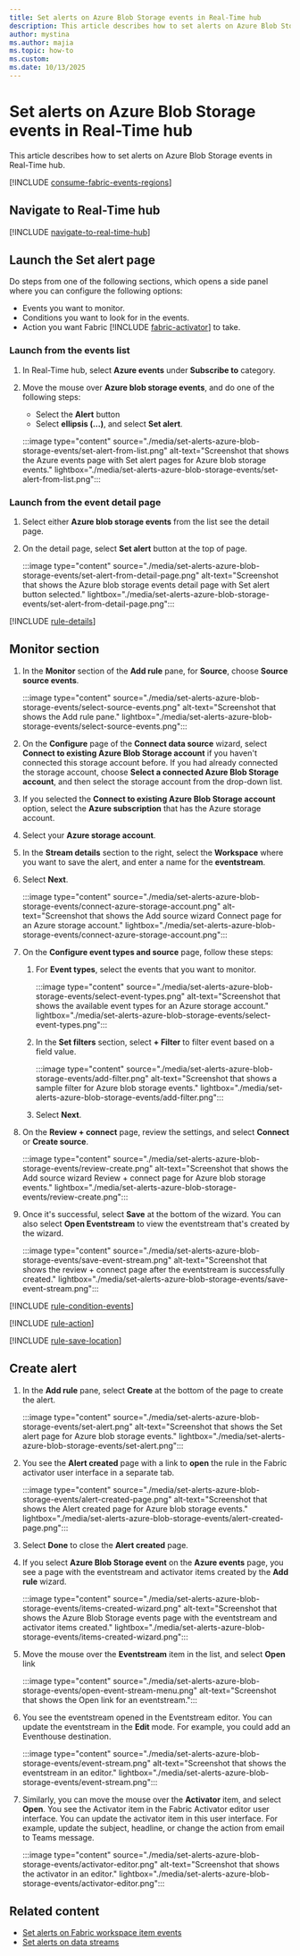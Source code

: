 ```yaml
---
title: Set alerts on Azure Blob Storage events in Real-Time hub
description: This article describes how to set alerts on Azure Blob Storage events in Real-Time hub.
author: mystina
ms.author: majia
ms.topic: how-to
ms.custom:
ms.date: 10/13/2025
---
```


# Set alerts on Azure Blob Storage events in Real-Time hub

This article describes how to set alerts on Azure Blob Storage events in Real-Time hub.

[!INCLUDE [consume-fabric-events-regions](./includes/consume-fabric-events-regions.md)]

## Navigate to Real-Time hub

[!INCLUDE [navigate-to-real-time-hub](./includes/navigate-to-real-time-hub.md)]

## Launch the Set alert page

Do steps from one of the following sections, which opens a side panel where you can configure the following options:

- Events you want to monitor.
- Conditions you want to look for in the events.
- Action you want Fabric [!INCLUDE [fabric-activator](../real-time-intelligence/includes/fabric-activator.md)] to take.

### Launch from the events list

1. In Real-Time hub, select **Azure events** under **Subscribe to** category.
1. Move the mouse over **Azure blob storage events**, and do one of the following steps:
    - Select the **Alert** button
    - Select **ellipsis (...)**, and select **Set alert**.
    
    :::image type="content" source="./media/set-alerts-azure-blob-storage-events/set-alert-from-list.png" alt-text="Screenshot that shows the Azure events page with Set alert pages for Azure blob storage events." lightbox="./media/set-alerts-azure-blob-storage-events/set-alert-from-list.png":::

### Launch from the event detail page

1. Select either **Azure blob storage events** from the list see the detail page.
1. On the detail page, select **Set alert** button at the top of page.

    :::image type="content" source="./media/set-alerts-azure-blob-storage-events/set-alert-from-detail-page.png" alt-text="Screenshot that shows the Azure blob storage events detail page with Set alert button selected." lightbox="./media/set-alerts-azure-blob-storage-events/set-alert-from-detail-page.png":::


[!INCLUDE [rule-details](./includes/rule-details.md)]

## Monitor section

1. In the **Monitor** section of the **Add rule** pane, for **Source**, choose **Source source events**.

    :::image type="content" source="./media/set-alerts-azure-blob-storage-events/select-source-events.png" alt-text="Screenshot that shows the Add rule pane." lightbox="./media/set-alerts-azure-blob-storage-events/select-source-events.png":::        
1. On the **Configure** page of the **Connect data source** wizard, select **Connect to existing Azure Blob Storage account** if you haven't connected this storage account before. If you had already connected the storage account, choose **Select a connected Azure Blob Storage account**, and then select the storage account from the drop-down list. 
1. If you selected the **Connect to existing Azure Blob Storage account** option, select the **Azure subscription** that has the Azure storage account.
1. Select your **Azure storage account**.
1. In the **Stream details** section to the right, select the **Workspace** where you want to save the alert, and enter a name for the **eventstream**.
1. Select **Next**.
        
    :::image type="content" source="./media/set-alerts-azure-blob-storage-events/connect-azure-storage-account.png" alt-text="Screenshot that shows the Add source wizard Connect page for an Azure storage account." lightbox="./media/set-alerts-azure-blob-storage-events/connect-azure-storage-account.png"::: 
1. On the **Configure event types and source** page, follow these steps: 
    1. For **Event types**, select the events that you want to monitor.

        :::image type="content" source="./media/set-alerts-azure-blob-storage-events/select-event-types.png" alt-text="Screenshot that shows the available event types for an Azure storage account." lightbox="./media/set-alerts-azure-blob-storage-events/select-event-types.png":::        
    1. In the **Set filters** section, select **+ Filter** to filter event based on a field value.
    
        :::image type="content" source="./media/set-alerts-azure-blob-storage-events/add-filter.png" alt-text="Screenshot that shows a sample filter for Azure blob storage events." lightbox="./media/set-alerts-azure-blob-storage-events/add-filter.png":::        
    1. Select **Next**.
1. On the **Review + connect** page, review the settings, and select **Connect** or **Create source**.
    
    :::image type="content" source="./media/set-alerts-azure-blob-storage-events/review-create.png" alt-text="Screenshot that shows the Add source wizard Review + connect page for Azure blob storage events." lightbox="./media/set-alerts-azure-blob-storage-events/review-create.png":::                
1. Once it's successful, select **Save** at the bottom of the wizard. You can also select **Open Eventstream** to view the eventstream that's created by the wizard. 

    :::image type="content" source="./media/set-alerts-azure-blob-storage-events/save-event-stream.png" alt-text="Screenshot that shows the review + connect page after the eventstream is successfully created." lightbox="./media/set-alerts-azure-blob-storage-events/save-event-stream.png":::                    


[!INCLUDE [rule-condition-events](./includes/rule-condition-events.md)]

[!INCLUDE [rule-action](./includes/rule-action.md)]

[!INCLUDE [rule-save-location](./includes/rule-save-location.md)]

## Create alert

1. In the **Add rule** pane, select **Create** at the bottom of the page to create the alert.

    :::image type="content" source="./media/set-alerts-azure-blob-storage-events/set-alert.png" alt-text="Screenshot that shows the Set alert page for Azure blob storage events." lightbox="./media/set-alerts-azure-blob-storage-events/set-alert.png":::                
1. You see the **Alert created** page with a link to **open** the rule in the Fabric activator user interface in a separate tab. 

    :::image type="content" source="./media/set-alerts-azure-blob-storage-events/alert-created-page.png" alt-text="Screenshot that shows the Alert created page for Azure blob storage events." lightbox="./media/set-alerts-azure-blob-storage-events/alert-created-page.png":::          
1. Select **Done** to close the **Alert created** page. 
1. If you select **Azure Blob Storage event** on the **Azure events** page, you see a page with the eventstream and activator items created by the **Add rule** wizard. 

    :::image type="content" source="./media/set-alerts-azure-blob-storage-events/items-created-wizard.png" alt-text="Screenshot that shows the Azure Blob Storage events page with the eventstream and activator items created." lightbox="./media/set-alerts-azure-blob-storage-events/items-created-wizard.png":::      
1. Move the mouse over the **Eventstream** item in the list, and select **Open** link

    :::image type="content" source="./media/set-alerts-azure-blob-storage-events/open-event-stream-menu.png" alt-text="Screenshot that shows the Open link for an eventstream.":::        
1. You see the eventstream opened in the Eventstream editor. You can update the eventstream in the **Edit** mode. For example, you could add an Eventhouse destination. 

    :::image type="content" source="./media/set-alerts-azure-blob-storage-events/event-stream.png" alt-text="Screenshot that shows the eventstream in an editor." lightbox="./media/set-alerts-azure-blob-storage-events/event-stream.png":::      
1. Similarly, you can move the mouse over the **Activator** item, and select **Open**. You see the Activator item in the Fabric Activator editor user interface. You can update the activator item in this user interface. For example, update the subject, headline, or change the action from email to Teams message. 

    :::image type="content" source="./media/set-alerts-azure-blob-storage-events/activator-editor.png" alt-text="Screenshot that shows the activator in an editor." lightbox="./media/set-alerts-azure-blob-storage-events/activator-editor.png":::      

## Related content

- [Set alerts on Fabric workspace item events](set-alerts-fabric-workspace-item-events.md)
- [Set alerts on data streams](set-alerts-data-streams.md)
